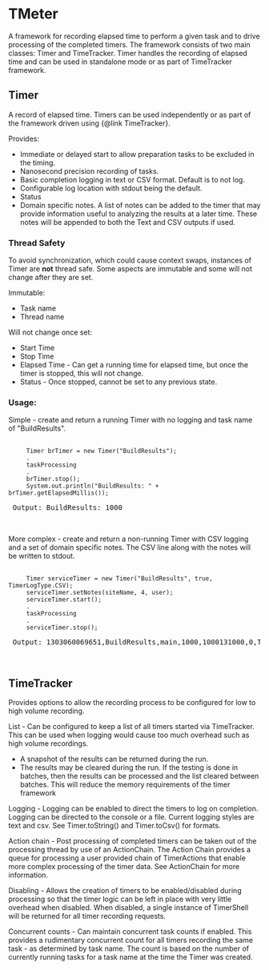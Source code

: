 TMeter
======
A framework for recording elapsed time to perform a given task and to drive
processing of the completed timers.  The framework consists of two main classes:  Timer and TimeTracker.  Timer handles the recording of elapsed time and can be used in standalone mode or as part of TimeTracker framework.  

Timer
-----
 A record of elapsed time. Timers can be used independently or as part of the
 framework driven using {@link TimeTracker}.
 <p>
 Provides:
 <ul>
 <li>Immediate or delayed start to allow preparation tasks to be excluded in
 the timing.
 <li>Nanosecond precision recording of tasks.
 <li>Basic completion logging in text or CSV format. Default is to not log.
 <li>Configurable log location with stdout being the default.
 <li>Status
 <li>Domain specific notes. A list of notes can be added to the timer that may
 provide information useful to analyzing the results at a later time. These
 notes will be appended to both the Text and CSV outputs if used.
 </ul>
 

### <strong>Thread Safety</strong>
 <p>
 To avoid synchronization, which could cause context swaps, instances of Timer
 are <strong>not</strong> thread safe. Some aspects are immutable and some
 will not change after they are set.
 <p>
 Immutable:
 <ul>
 <li>Task name</li>
 <li>Thread name</li>
 </ul>
 <p>
 Will not change once set:
 <ul>
 <li>Start Time</li>
 <li>Stop Time</li>
 <li>Elapsed Time - Can get a running time for elapsed time, but once the
 timer is stopped, this will not change.</li>
 <li>Status - Once stopped, cannot be set to any previous state.</li>
 </ul>
 
### <strong>Usage:</strong>
 
 <p>
 Simple - create and return a running Timer with no logging and task name of
 "BuildResults".
 
 <pre>
 <code>
     Timer brTimer = new Timer("BuildResults");
     .
     taskProcessing
     .
     brTimer.stop();
     System.out.println("BuildResults: " + brTimer.getElapsedMillis());
 </code>
 Output: BuildResults: 1000
 
 </pre>
 
 More complex - create and return a non-running Timer with CSV logging and a
 set of domain specific notes. The CSV line along with the notes will be
 written to stdout.
 
 <pre>
 <code>
     Timer serviceTimer = new Timer("BuildResults", true, TimerLogType.CSV);
     serviceTimer.setNotes(siteName, 4, user);
     serviceTimer.start();
     .
     taskProcessing
     .
     serviceTimer.stop();
 </code>
 Output: 1303060069651,BuildResults,main,1000,1000131000,0,TravelSite,4,member
 
 </pre>
 


TimeTracker
-----------
Provides options to allow the recording process to be configured for low to
high volume recording.

List - Can be configured to keep a list of all timers started via TimeTracker.
This can be used when logging would cause too much overhead such as high
volume recordings.

+   A snapshot of the results can be returned during the run.
+   The results may be cleared during the run. If the testing is done in
    batches, then the results can be processed and the list cleared between 
    batches. This will reduce the memory requirements of the timer framework

Logging - Logging can be enabled to direct the timers to log on completion.
Logging can be directed to the console or a file. Current logging styles are
text and csv. See Timer.toString() and Timer.toCsv() for formats.

Action chain - Post processing of completed timers can be taken out of the
processing thread by use of an ActionChain. The Action Chain provides
a queue for processing a user provided chain of TimerActions that
enable more complex processing of the timer data. See ActionChain for
more information.

Disabling - Allows the creation of timers to be enabled/disabled during
processing so that the timer logic can be left in place with very little overhead
when disabled. When disabled, a single instance of TimerShell will be
returned for all timer recording requests.

Concurrent counts - Can maintain concurrent task counts if enabled. This
provides a rudimentary concurrent count for all timers recording the same
task - as determined by task name. The count is based on the number of
currently running tasks for a task name at the time the Timer was created.



